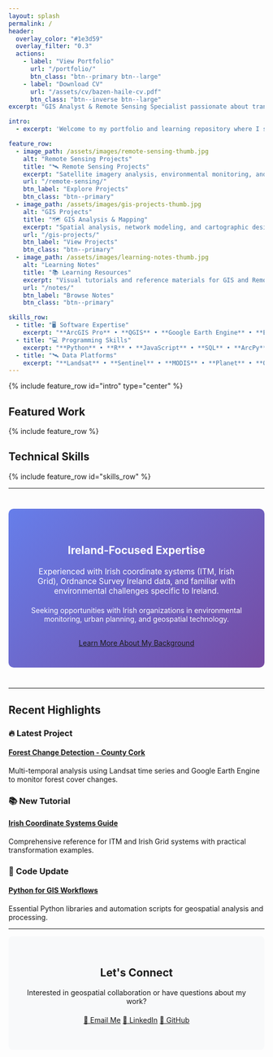 ```yaml
---
layout: splash
permalink: /
header:
  overlay_color: "#1e3d59"
  overlay_filter: "0.3"
  actions:
    - label: "View Portfolio"
      url: "/portfolio/"
      btn_class: "btn--primary btn--large"
    - label: "Download CV"
      url: "/assets/cv/bazen-haile-cv.pdf"
      btn_class: "btn--inverse btn--large"
excerpt: "GIS Analyst & Remote Sensing Specialist passionate about transforming geospatial data into actionable insights for environmental monitoring and sustainable development."

intro: 
  - excerpt: 'Welcome to my portfolio and learning repository where I showcase projects and share knowledge with the geospatial community.'

feature_row:
  - image_path: /assets/images/remote-sensing-thumb.jpg
    alt: "Remote Sensing Projects"
    title: "🛰️ Remote Sensing Projects"
    excerpt: "Satellite imagery analysis, environmental monitoring, and change detection using Landsat, Sentinel, and commercial datasets."
    url: "/remote-sensing/"
    btn_label: "Explore Projects"
    btn_class: "btn--primary"
  - image_path: /assets/images/gis-projects-thumb.jpg
    alt: "GIS Projects"
    title: "🗺️ GIS Analysis & Mapping"
    excerpt: "Spatial analysis, network modeling, and cartographic design for infrastructure and planning applications."
    url: "/gis-projects/"
    btn_label: "View Projects"
    btn_class: "btn--primary"
  - image_path: /assets/images/learning-notes-thumb.jpg
    alt: "Learning Notes"
    title: "📚 Learning Resources"
    excerpt: "Visual tutorials and reference materials for GIS and Remote Sensing concepts, tools, and workflows."
    url: "/notes/"
    btn_label: "Browse Notes"
    btn_class: "btn--primary"

skills_row:
  - title: "🖥️ Software Expertise"
    excerpt: "**ArcGIS Pro** • **QGIS** • **Google Earth Engine** • **ENVI** • **PostGIS**"
  - title: "💻 Programming Skills"
    excerpt: "**Python** • **R** • **JavaScript** • **SQL** • **ArcPy**"
  - title: "🛰️ Data Platforms"
    excerpt: "**Landsat** • **Sentinel** • **MODIS** • **Planet** • **OSI Ireland**"
---
```


{% include feature_row id="intro" type="center" %}

## Featured Work

{% include feature_row %}

## Technical Skills

{% include feature_row id="skills_row" %}

---

<div style="background: linear-gradient(135deg, #667eea 0%, #764ba2 100%); color: white; padding: 40px; border-radius: 10px; text-align: center; margin: 40px 0;">
  <h2 style="color: white; margin-bottom: 20px;"> Ireland-Focused Expertise</h2>
  <p style="font-size: 1.1em; margin-bottom: 20px;">Experienced with Irish coordinate systems (ITM, Irish Grid), Ordnance Survey Ireland data, and familiar with environmental challenges specific to Ireland.</p>
  <p style="margin-bottom: 30px;">Seeking opportunities with Irish organizations in environmental monitoring, urban planning, and geospatial technology.</p>
  <a href="/about/" class="btn btn--inverse btn--large">Learn More About My Background</a>
</div>

---

## Recent Highlights

<div class="feature__wrapper">
  <div class="feature__item">
    <div class="archive__item">
      <h3>🔥 Latest Project</h3>
      <h4><a href="/portfolio/forest-change/">Forest Change Detection - County Cork</a></h4>
      <p>Multi-temporal analysis using Landsat time series and Google Earth Engine to monitor forest cover changes.</p>
    </div>
  </div>

  <div class="feature__item">
    <div class="archive__item">
      <h3>📚 New Tutorial</h3>
      <h4><a href="/notes/irish-coordinates/">Irish Coordinate Systems Guide</a></h4>
      <p>Comprehensive reference for ITM and Irish Grid systems with practical transformation examples.</p>
    </div>
  </div>

  <div class="feature__item">
    <div class="archive__item">
      <h3>🐍 Code Update</h3>
      <h4><a href="/notes/python-gis/">Python for GIS Workflows</a></h4>
      <p>Essential Python libraries and automation scripts for geospatial analysis and processing.</p>
    </div>
  </div>
</div>

---

<div style="background: #f8f9fa; padding: 30px; border-radius: 8px; text-align: center;">
  <h2>Let's Connect</h2>
  <p>Interested in geospatial collaboration or have questions about my work?</p>
  
  <div style="margin: 20px 0;">
    <a href="mailto:your.email@example.com" class="btn btn--primary">📧 Email Me</a>
    <a href="https://linkedin.com/in/yourprofile" class="btn btn--info">💼 LinkedIn</a>
    <a href="https://github.com/bazenhaile" class="btn btn--inverse">🐙 GitHub</a>
  </div>
</div>
